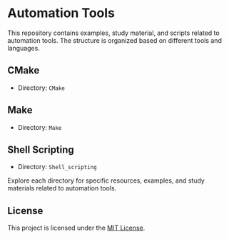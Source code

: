 # Automation Tools

This repository contains examples, study material, and scripts related to automation tools. The structure is organized based on different tools and languages.

## CMake

- Directory: `CMake`

## Make

- Directory: `Make`

## Shell Scripting

- Directory: `Shell_scripting`

Explore each directory for specific resources, examples, and study materials related to automation tools.

## License

This project is licensed under the [MIT License](LICENSE).

